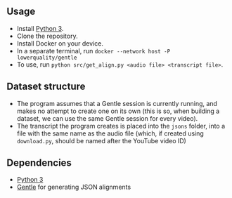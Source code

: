 ## Usage
 - Install [Python 3].
 - Clone the repository.
 - Install Docker on your device.
 - In a separate terminal, run `docker --network host -P lowerquality/gentle`
 - To use, run `python src/get_align.py <audio file> <transcript file>`.

## Dataset structure
 - The program assumes that a Gentle session is currently running, and makes no attempt to create one on its own (this is so, when building a dataset, we can use the same Gentle session for every video).
 - The transcript the program creates is placed into the `jsons` folder, into a file with the same name as the audio file (which, if created using `download.py`, should be named after the YouTube video ID)

## Dependencies
 - [Python 3]
 - [Gentle] for generating JSON alignments

[Python 3]: <https://www.python.org/downloads/>
[Gentle]: <http://lowerquality.com/gentle/>